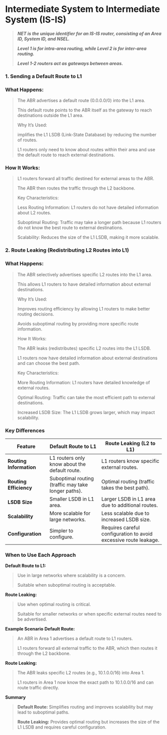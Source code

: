# Intermediate System to Intermediate System (IS-IS)
> ***NET is the unique identifier for an IS-IS router, consisting of an Area ID, System ID, and NSEL.***
>
> ***Level 1 is for intra-area routing, while Level 2 is for inter-area routing.***
>
> ***Level 1-2 routers act as gateways between areas.***

### 1. Sending a Default Route to L1
### What Happens:

> The ABR advertises a default route (0.0.0.0/0) into the L1 area.
>
> This default route points to the ABR itself as the gateway to reach destinations outside the L1 area.
>
> Why It’s Used:
>
> implifies the L1 LSDB (Link-State Database) by reducing the number of routes.
>
> L1 routers only need to know about routes within their area and use the default route to reach external destinations.
>
### How It Works:
>
> L1 routers forward all traffic destined for external areas to the ABR.
>
> The ABR then routes the traffic through the L2 backbone.
>
> Key Characteristics:
>
> Less Routing Information: L1 routers do not have detailed information about L2 routes.
>
> Suboptimal Routing: Traffic may take a longer path because L1 routers do not know the best route to external destinations.
>
> Scalability: Reduces the size of the L1 LSDB, making it more scalable.
>
### 2. Route Leaking (Redistributing L2 Routes into L1)
### What Happens:
>
> The ABR selectively advertises specific L2 routes into the L1 area.
>
> This allows L1 routers to have detailed information about external destinations.
>
> Why It’s Used:
>
> Improves routing efficiency by allowing L1 routers to make better routing decisions.
>
> Avoids suboptimal routing by providing more specific route information.
>
> How It Works:
>
> The ABR leaks (redistributes) specific L2 routes into the L1 LSDB.
>
> L1 routers now have detailed information about external destinations and can choose the best path.
>
> Key Characteristics:
>
> More Routing Information: L1 routers have detailed knowledge of external routes.
>
> Optimal Routing: Traffic can take the most efficient path to external destinations.
>
> Increased LSDB Size: The L1 LSDB grows larger, which may impact scalability.
>
### Key Differences

| Feature        | Default Route to L1 | Route Leaking (L2 to L1) |
|---------------|--------------------|-------------------------|
| **Routing Information** | L1 routers only know about the default route. | L1 routers know specific external routes. |
| **Routing Efficiency** | Suboptimal routing (traffic may take longer paths). | Optimal routing (traffic takes the best path). |
| **LSDB Size** | Smaller LSDB in L1 area. | Larger LSDB in L1 area due to additional routes. |
| **Scalability** | More scalable for large networks. | Less scalable due to increased LSDB size. |
| **Configuration** | Simpler to configure. | Requires careful configuration to avoid excessive route leakage. |



### When to Use Each Approach
**Default Route to L1:**
>
> Use in large networks where scalability is a concern.
>
> Suitable when suboptimal routing is acceptable.
>
**Route Leaking:**

> Use when optimal routing is critical.
>
> Suitable for smaller networks or when specific external routes need to be advertised.

**Example Scenario**
**Default Route:**

> An ABR in Area 1 advertises a default route to L1 routers.
>
> L1 routers forward all external traffic to the ABR, which then routes it through the L2 backbone.

**Route Leaking:**

> The ABR leaks specific L2 routes (e.g., 10.1.0.0/16) into Area 1.
>
> L1 routers in Area 1 now know the exact path to 10.1.0.0/16 and can route traffic directly.

**Summary**
>
> **Default Route:** Simplifies routing and improves scalability but may lead to suboptimal paths.
>
> **Route Leaking:** Provides optimal routing but increases the size of the L1 LSDB and requires careful configuration.

